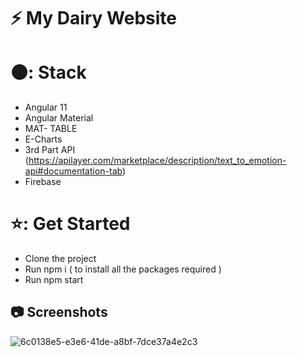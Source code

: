 # :zap: My Dairy Website

# ⚫:  Stack
 * Angular 11 
 * Angular Material
 * MAT- TABLE
 * E-Charts
 * 3rd Part API (https://apilayer.com/marketplace/description/text_to_emotion-api#documentation-tab)
 * Firebase
# ⭐: Get Started
 * Clone the project 
 * Run npm i ( to install all the packages required )
 * Run npm start

## :camera: Screenshots
![6c0138e5-e3e6-41de-a8bf-7dce37a4e2c3](https://user-images.githubusercontent.com/45943733/154260674-45496491-abf6-4993-9548-b123f1b18651.jpg)




